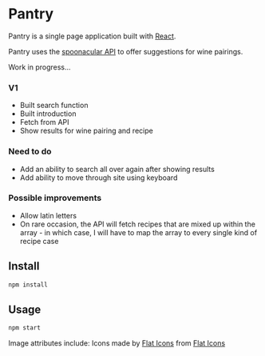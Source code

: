 # Pantry

Pantry is a single page application built with [React](http://reactjs.org/). 

Pantry uses the [spoonacular API](https://spoonacular.com) to offer suggestions for wine pairings.

Work in progress...

### V1

* Built search function
* Built introduction
* Fetch from API
* Show results for wine pairing and recipe

### Need to do

* Add an ability to search all over again after showing results
* Add ability to move through site using keyboard

### Possible improvements

* Allow latin letters
* On rare occasion, the API will fetch recipes that are mixed up within the array - in which case, I will have to map the array to every single kind of recipe case

## Install

```bash
npm install
```

## Usage

```bash
npm start
```

Image attributes include: 
Icons made by [Flat Icons](https://www.flaticon.com/authors/flat-icons) from [Flat Icons](www.flaticon.com)</a></div>


<!-- Image attributes include: 
https://unsplash.com/@brookelark
https://unsplash.com/@irynamykhaylova
https://unsplash.com/@zanilic
https://unsplash.com/@felishks
https://www.pexels.com/@breakingpic
https://www.pexels.com/@natureday
https://www.flaticon.com/
-->
